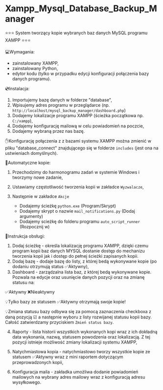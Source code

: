 # Xampp_Mysql_Database_Backup_Manager

⭐⭐⭐ System tworzący kopie wybranych baz danych MySQL programu XAMPP ⭐⭐⭐

💻Wymagania:

- zainstalowany XAMPP,
- zainstalowany Python,
- edytor kodu (tylko w przypadku edycji konfiguracji połączenia bazy danych programu).

💿Instalacja:

1. Importujemy bazę danych w folderze "database",
2. Wpisujemy adres programu w przeglądarce (np. `http://localhost/mysql_backup_manager/dashboard.php`)
3. Dodajemy lokalizacje programu XAMPP (ścieżka początkowa np. `C:/xampp`),
4. Dodajemy konfigurację mailową w celu powiadomień na poczcie,
5. Dodajemy wybraną przez nas bazę.

✋Konfigurację połączenia z z bazami systemu XAMPP można zmienić w pliku "database_connect" znajdującego się w folderze `includes` (jest ona na ustwieniach domyślnych).

🤖Automatyczne kopie:

1. Przechodzimy do harmonogramu zadań w systemie Windows i tworzymy nowe zadanie,
2. Ustawiamy częstotliwość tworzenia kopii w zakładce `Wyzwalacze`,
3. Następnie w zakładce `Akcje`

   - Dodajemy ścieżkę `python.exe` (Program/Skrypt)
   - Dodajemy skrypt o nazwie `mail_notifications.py` (Dodaj argumenty)
   - Dodajemy scieżkę do folderu programu `auto_script_runner` (Rozpocznij w)

🧾Instrukcja obsługi:

1. Dodaj ścieżkę - określa lokalizację programu XAMPP, dzięki czemu program kopii baz danych MYSQL dostanie dostęp do mechanizu tworzenia kopii jak i dostęp do pełnej ścieżki zapisanych kopii.
2. Dodaj bazę - dodaje bazę do listy, z której bedą wykonywane kopie (po dodaniu otrzymują status ✅Aktywny),
3. Dashboard - zarządzalna lista baz, z której bedą wykonywane kopie. Pozwala na edycje oraz usunięcie danych pozycji oraz na zmianę statusu na:

✅Aktywny ❌Nieaktywny

💡Tylko bazy ze statusem ✅Aktywny otrzymają swoje kopie!

💡Zmiana statusu bazy odbywa się za pomocą zaznaczenia checkboxa z daną pozycją ☑ a następnie wyboru z listy rozwijanej statusu kopii bazy. Całość zatwierdzamy przyciskiem `Zmień status bazy`.

4. Raporty - lista historii wszystkich wykonanych kopi wraz z ich dokładną data wykonania, nazwą, statusem powodzenia oraz lokalizacją. Z tej pozycji istnieje możliwość zmiany lokalizacji systemu XAMPP,

5. Natychmiastowa kopia - natychmiastowo tworzy wszystkie kopie ze statusem ✅Aktywny wraz z mini raportem dotyczącym przeprowadzonych kopii,

6. Konfiguracja maila - zakładka umożliwa dodanie powiadomień mailowych na wybrany adres mailowy wraz z konfiguracją adresu wysyłkowego.
